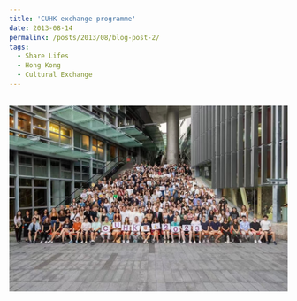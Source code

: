 ```yaml
---
title: 'CUHK exchange programme'
date: 2013-08-14
permalink: /posts/2013/08/blog-post-2/
tags:
  - Share Lifes
  - Hong Kong
  - Cultural Exchange
---
```


<br/><img src='/images/CUHK.jpg'> 